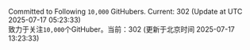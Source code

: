 Committed to Following `10,000` GitHubers. Current: <!-- FOLLOWING_COUNT -->302<!-- FOLLOWING_COUNT --> (Update at UTC <!-- LAST_UPDATED -->2025-07-17 05:23:33<!-- LAST_UPDATED -->)<br>
致力于关注`10,000`个GitHuber。当前：<!-- FOLLOWING_COUNT -->302<!-- FOLLOWING_COUNT --> (更新于北京时间 <!-- LAST_UPDATED_CST -->2025-07-17 13:23:33<!-- LAST_UPDATED_CST -->)
